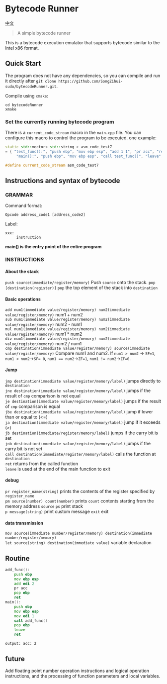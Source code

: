 # Bytecode Runner

[中文](./readme_zh_cn.md)

> A simple bytecode runner

This is a bytecode execution emulator that supports bytecode similar to the Intel x86 format.

## Quick Start

The program does not have any dependencies, so you can compile and run it directly after `git clone https://github.com/SongZihui-sudo/bytecodeRunner.git`.

Compile using `xmake`:

```
cd bytecodeRunner
xmake
```

### Set the currently running bytecode program

There is a `current_code_stream` macro in the `main.cpp` file. You can configure this macro to control the program to be executed.
one example:

```c++
static std::vector< std::string > asm_code_test7
= { "test_func():", "push ebp", "mov ebp esp", "add 1 1", "pr acc", "ret",
     "main():", "push ebp", "mov ebp esp", "call test_func()", "leave", "ret" };

#define current_code_stream asm_code_test7
```

## Instructions and syntax of bytecode

### GRAMMAR

Command format:

```
Opcode address_code1 [address_code2]
```

Label:

```
xxx:
     instruction
```

**main() is the entry point of the entire program**

### INSTRUCTIONS

#### About the stack

`push source(immediate/register/memory)` Push `source` onto the stack.
`pop [destination(register)]` `pop` the top element of the stack into `destination`

#### Basic operations

`add num1(immediate value/register/memory) num2(immediate value/register/memory)` num1 + num2  
`sub num1(immediate value/register/memory) num2(immediate value/register/memory)` num2 - num1  
`mul num1(immediate value/register/memory) num2(immediate value/register/memory)` num1 \* num2  
`div num1(immediate value/register/memory) num2(immediate value/register/memory)` num2 / num1  
`cmp destination(immediate value/register/memory) source(immediate value/register/memory)` Compare num1 and num2. If `num1 > num2` -> `SF=1`, `num1 < num2`->`SF= 0`, `num1 == num2`->`ZF=1`, `num1 != num2`->`ZF=0`.

#### Jump

`jmp destination(immediate value/register/memory/label)` jumps directly to `destination`  
`jne destination(immediate value/register/memory/label)` jumps if the result of `cmp` comparison is not equal  
`je destination(immediate value/register/memory/label)` jumps if the result of `cmp` comparison is equal  
`jbe destination(immediate value/register/memory/label)` jump if lower than or equal to (<=)  
`ja destination(immediate value/register/memory/label)` jump if it exceeds (>)  
`jb destination(immediate/register/memory/label)` jumps if the carry bit is set  
`jnb destination(immediate value/register/memory/label)` jumps if the carry bit is not set  
`call destination(immediate/register/memory/label)` calls the function at `destination`  
`ret` returns from the called function  
`leave` is used at the end of the main function to exit

#### debug

`pr register_name(string)` prints the contents of the register specified by `register_name`  
`pm source(number) count(number)` prints `count` contents starting from the memory address `source`
`ps` print stack  
`p message(string)` print custom message
`exit` exit

#### data transmission

`mov source(immediate number/register/memory) destination(immediate number/register/memory)`  
`let source(string) destination(immediate value)` variable declaration

## Routine

```asm
add_func():
    push ebp
    mov ebp esp
    add edi 2
    pr acc
    pop ebp
    ret
main():
    push ebp
    mov ebp esp
    mov edi 1
    call add_func()
    pop ebp
    leave
    ret
```

```
output: acc: 2
```

## future

Add floating point number operation instructions and logical operation instructions, and the processing of function parameters and local variables.
